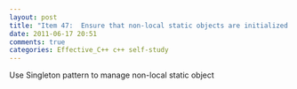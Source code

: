 ```yaml
---
layout: post
title: "Item 47:  Ensure that non-local static objects are initialized before they're used"
date: 2011-06-17 20:51
comments: true
categories: Effective_C++ c++ self-study
---
```


Use Singleton pattern to manage non-local static object

